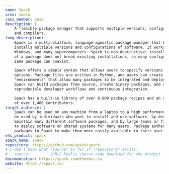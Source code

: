 ```yaml
---
name: Spack
area: sweco
cass_member: peso
description: |
    A flexible package manager that supports multiple versions, configurations, platforms,
    and compilers.
long_description: |
    Spack is a multi-platform, language-agnostic package manager that builds and
    installs multiple versions and configurations of software. It works on Linux, macOS,
    Windows, and many supercomputers. Spack is non-destructive: installing a new version
    of a package does not break existing installations, so many configurations of the
    same package can coexist.

    Spack offers a simple syntax that allows users to specify versions and configuration
    options. Package files are written in Python, and users can create reproducible
    "environments" that allow many packages to be integrated and deployed together.
    Spack can build packages from source, create binary packages, and also has supports
    reproducible developer workflows and continuous integration.

    Spack has a built-in library of over 8,000 package recipes and an active community
    of over 1,400 contributors.
target_audience: |
    Spack can be used on any machine from a laptop to a high performance cluster. It can
    be used by individuals who want to install and use software, by developers who
    maintain many different software packages, and by large teams or facilities who want
    to deploy software on shared systems for many users. Package authors can add their
    packages to Spack to make them more easily available to their user base.
e4s_product: spack
spack_name: spack
repository: https://github.com/spack/spack
# I don't know what "source" is for if "repository" exists.
#   source:         (URL) Public source code download for the product
documentation: https://spack.readthedocs.io
website: https://spack.io/
---
```


